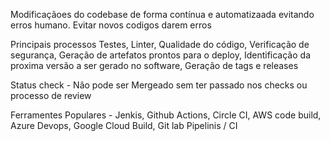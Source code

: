 Modificaçãoes do codebase de forma contínua e automatizaada evitando erros humano.
Evitar novos codigos darem erros

Principais processos
Testes, Linter, Qualidade do código, Verificação de segurança, Geração de artefatos prontos para o deploy, Identificação da proxima versão a ser gerado no software, Geração de tags e releases

Status check - Não pode ser Mergeado sem ter passado nos checks ou processo de review

Ferramentes Populares - Jenkis, Github Actions, Circle CI, AWS code build, Azure Devops, Google Cloud Build, Git lab Pipelinis / CI

